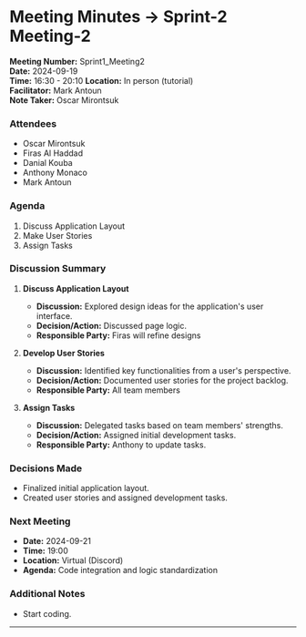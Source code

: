 # Meeting Minutes -> Sprint-2 Meeting-2
**Meeting Number:** Sprint1_Meeting2  
**Date:** 2024-09-19  
**Time:** 16:30 - 20:10 
**Location:** In person (tutorial)  
**Facilitator:** Mark Antoun     
**Note Taker:** Oscar Mirontsuk

### Attendees

- Oscar Mirontsuk
- Firas Al Haddad
- Danial Kouba
- Anthony Monaco
- Mark Antoun

### Agenda

1. Discuss Application Layout
2. Make User Stories
3. Assign Tasks

### Discussion Summary

1. **Discuss Application Layout**

   - **Discussion:** Explored design ideas for the application's user interface.
   - **Decision/Action:** Discussed page logic.
   - **Responsible Party:** Firas will refine designs

2. **Develop User Stories**

   - **Discussion:** Identified key functionalities from a user's perspective.
   - **Decision/Action:** Documented user stories for the project backlog.
   - **Responsible Party:** All team members

3. **Assign Tasks**

   - **Discussion:** Delegated tasks based on team members' strengths.
   - **Decision/Action:** Assigned initial development tasks.
   - **Responsible Party:** Anthony to update tasks.

### Decisions Made

- Finalized initial application layout.
- Created user stories and assigned development tasks.

### Next Meeting

- **Date:** 2024-09-21
- **Time:** 19:00
- **Location:** Virtual (Discord)
- **Agenda:** Code integration and logic standardization

### Additional Notes

- Start coding.

---
